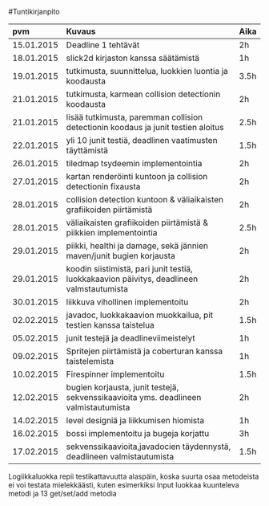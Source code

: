 ﻿#Tuntikirjanpito

| pvm        | Kuvaus        | Aika  |
|:-----------|:--------------|:------|
| 15.01.2015 | Deadline 1 tehtävät | 2h |
| 18.01.2015 | slick2d kirjaston kanssa säätämistä | 1h |
| 19.01.2015 | tutkimusta, suunnittelua, luokkien luontia ja koodausta | 3.5h |
| 21.01.2015 | tutkimusta, karmean collision detectionin koodausta | 2h |
| 21.01.2015 | lisää tutkimusta, paremman collision detectionin koodaus ja junit testien aloitus | 2.5h |
| 22.01.2015 | yli 10 junit testiä, deadlinen vaatimusten täyttämistä | 1.5h |
| 26.01.2015 | tiledmap tsydeemin implementointia | 2h |
| 27.01.2015 | kartan renderöinti kuntoon ja collision detectionin fixausta | 2h |
| 28.01.2015 | collision detection kuntoon & väliaikaisten grafiikoiden piirtämistä  | 2h |
| 28.01.2015 | väliaikaisten grafiikoiden piirtämistä & piikkien implementointia | 2.5h |
| 29.01.2015 | piikki, healthi ja damage, sekä jännien maven/junit bugien korjausta | 2h |
| 29.01.2015 | koodin siistimistä, pari junit testiä, luokkakaavion päivitys, deadlineen valmstautumista | 2h |
| 30.01.2015 | liikkuva vihollinen implementoitu | 2h |
| 02.02.2015 | javadoc, luokkakaavion muokkailua, pit testien kanssa taistelua | 1.5h |
| 05.02.2015 | junit testejä ja deadlineviimeistelyt | 1h |
| 09.02.2015 | Spritejen piirtämistä ja coberturan kanssa taistelemista | 1h |
| 10.02.2015 | Firespinner implementoitu | 1.5h |
| 12.02.2015 | bugien korjausta, junit testejä, sekvenssikaavioita yms. deadlineen valmistautumista | 2h |
| 14.02.2015 | level designiä ja liikkumisen hiomista | 1h |
| 16.02.2015 | bossi implementoitu ja bugeja korjattu | 3h |
| 17.02.2015 | sekvenssikaavioita,javadocien täydennystä, deadlineen valmistautumista | 1.5h |

Logiikkaluokka repii testikattavuutta alaspäin, koska suurta osaa metodeista ei voi testata mielekkäästi, kuten esimerkiksi Input luokkaa kuunteleva metodi ja 13 get/set/add metodia

